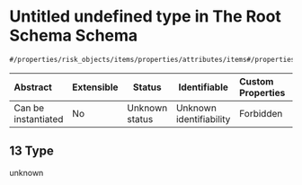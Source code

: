 # Untitled undefined type in The Root Schema Schema

```txt
#/properties/risk_objects/items/properties/attributes/items#/properties/risk_objects/items/properties/attributes/items/examples/13
```




| Abstract            | Extensible | Status         | Identifiable            | Custom Properties | Additional Properties | Access Restrictions | Defined In                                                                  |
| :------------------ | ---------- | -------------- | ----------------------- | :---------------- | --------------------- | ------------------- | --------------------------------------------------------------------------- |
| Can be instantiated | No         | Unknown status | Unknown identifiability | Forbidden         | Allowed               | none                | [quotes.schema.json\*](../../out/quotes.schema.json "open original schema") |

## 13 Type

unknown
